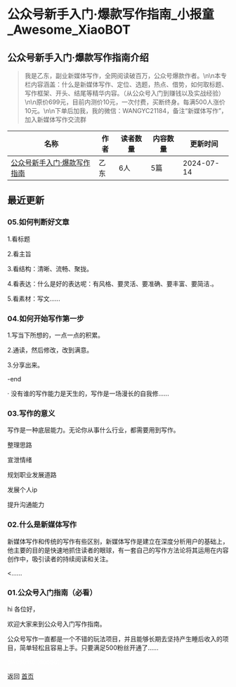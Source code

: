 # 公众号新手入门·爆款写作指南_小报童_Awesome_XiaoBOT

## 公众号新手入门·爆款写作指南介绍
> 我是乙东，副业新媒体写作，全网阅读破百万，公众号爆款作者。\n\n本专栏内容涵盖：什么是新媒体写作、定位、选题，热点、借势，如何取标题、写作框架、开头、结尾等精华内容。（从公众号入门到赚钱以及实战经验）\n\n原价699元，目前内测价10元，一次付费，买断终身。每满500人涨价10元。\n\n下单后加我，我的微信：WANGYC21184，备注“新媒体写作”，加入新媒体写作交流群  
  


|名称|作者|读者数量|内容数量|更新时间|
|---|---|---|---|---|
|[公众号新手入门·爆款写作指南](https://xiaobot.net/p/6666888?refer=0b133df9-27dc-423b-8101-639049001c13)|乙东|6人|5篇|2024-07-14|

## 最近更新
### 05.如何判断好文章

1.看标题

2.看主旨

3.看结构：清晰、流畅、聚拢。

4.看表达：什么是好的表达呢：有风格、要灵活、要准确、要丰富、要简洁.。

5.看素材：写文......

### 04.如何开始写作第一步

1.写当下所想的，一点一点的积累。

2.通读，然后修改，改到满意。

3.分享出来。

-end

· 没有谁的写作能力是天生的，写作是一场漫长的自我修......

### 03.写作的意义

写作是一种底层能力。无论你从事什么行业，都需要用到写作。

整理思路

宣泄情绪

规划职业发展道路

发展个人ip

提升沟通能力

### 02.什么是新媒体写作

新媒体写作和传统的写作有些区别，新媒体写作是建立在深度分析用户的基础上，他主要的目的是快速地抓住读者的眼球，有一套自己的写作方法论将其运用在内容创作中，吸引读者的持续阅读和关注。

<......

### 01.公众号入门指南（必看）

hi 各位好，

欢迎大家来到公众号入门写作指南。

公众号写作一直都是一个不错的玩法项目，并且能够长期去坚持产生睡后收入的项目，简单轻松且容易上手。只要满足500粉丝开通了......


<a href="https://github.com/Reno9527/awesome-xiaobot" style="color: white; text-decoration: none;">awesome-xiaobot</a>

返回 [首页](../README.md)
